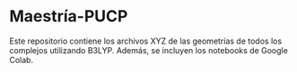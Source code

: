 # Maestría-PUCP
Este repositorio contiene los archivos XYZ de las geometrías de todos los complejos utilizando B3LYP. Además, se incluyen los notebooks de Google Colab.

